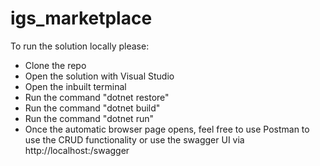 # igs_marketplace


To run the solution locally please:

- Clone the repo
- Open the solution with Visual Studio
- Open the inbuilt terminal 
- Run the command "dotnet restore"
- Run the command "dotnet build"
- Run the command "dotnet run"
- Once the automatic browser page opens, feel free to use Postman to use the CRUD functionality or use the swagger UI via http://localhost:<port number>/swagger 
